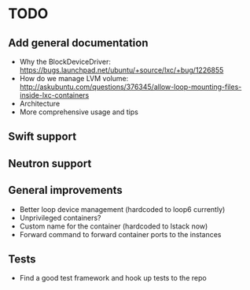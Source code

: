 # TODO

## Add general documentation

* Why the BlockDeviceDriver: https://bugs.launchpad.net/ubuntu/+source/lxc/+bug/1226855
* How do we manage LVM volume: http://askubuntu.com/questions/376345/allow-loop-mounting-files-inside-lxc-containers
* Architecture
* More comprehensive usage and tips

## Swift support

## Neutron support

## General improvements

* Better loop device management (hardcoded to loop6 currently)
* Unprivileged containers?
* Custom name for the container (hardcoded to lstack now)
* Forward command to forward container ports to the instances

## Tests

* Find a good test framework and hook up tests to the repo
